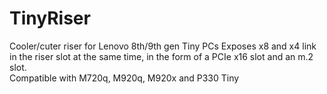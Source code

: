 # TinyRiser
Cooler/cuter riser for Lenovo 8th/9th gen Tiny PCs
Exposes x8 and x4 link in the riser slot at the same time, in the form of a PCIe x16 slot and an m.2 slot.  
Compatible with M720q, M920q, M920x and P330 Tiny
